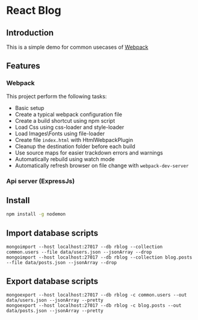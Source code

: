 # React Blog

## Introduction

This is a simple demo for common usecases of [Webpack](https://webpack.js.org)

## Features

### Webpack

This project perform the following tasks:

- Basic setup
- Create a typical webpack configuration file
- Create a build shortcut using npm script
- Load Css using css-loader and style-loader
- Load Images\Fonts using file-loader
- Create file `index.html` with HtmlWebpackPlugin
- Cleanup the destination folder before each build
- Use source maps for easier trackdown errors and warnings
- Automatically rebuild using watch mode
- Automatically refresh browser on file change with `webpack-dev-server`

### Api server (ExpressJs)

## Install

``` bash
npm install -g nodemon
```

## Import database scripts
```
mongoimport --host localhost:27017 --db rblog --collection common.users --file data/users.json --jsonArray --drop
mongoimport --host localhost:27017 --db rblog --collection blog.posts --file data/posts.json --jsonArray --drop
```

## Export database scripts
```
mongoexport --host localhost:27017 --db rblog -c common.users --out data/users.json --jsonArray --pretty
mongoexport --host localhost:27017 --db rblog -c blog.posts --out data/posts.json --jsonArray --pretty
```
